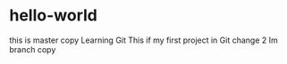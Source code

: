 # hello-world
this is master copy
Learning Git
This if my first project in Git
change 2
Im branch copy
